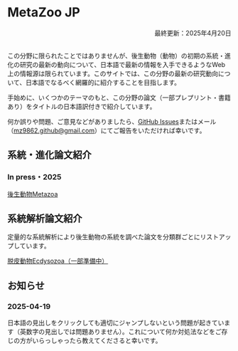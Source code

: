 <h1 id="metazoo_jp">MetaZoo JP</h1>
<div style="text-align: right;">最終更新：2025年4月20日</div><br>

この分野に限られたことではありませんが、後生動物（動物）の初期の系統・進化の研究の最新の動向について、日本語で最新の情報を入手できるようなWeb上の情報源は限られています。このサイトでは、この分野の最新の研究動向について、日本語でなるべく網羅的に紹介することを目指します。

手始めに、いくつかのテーマのもと、この分野の論文（一部プレプリント・書籍あり）をタイトルの日本語訳付きで紹介しています。

何か誤りや問題、ご意見などがありましたら、[GitHub Issues](https://github.com/MZ9862/metazoo-jp/issues)またはメール（[mz9862.github@gmail.com](mz9862.github@gmail.com)）にてご報告をいただければ幸いです。

<h2 id="phyevo_papers">系統・進化論文紹介</h2>
<h3 id="phyevo_papers_in_press_2025">In press・2025</h3>

[後生動物Metazoa](papers/papers2025metazoa.md)

<h2 id="phyloanalyses_papers">系統解析論文紹介</h2>

定量的な系統解析により後生動物の系統を調べた論文を分類群ごとにリストアップしています。

[脱皮動物Ecdysozoa（一部準備中）](phylogeneticanalyses/ecdysozoa.md)

## お知らせ
### 2025-04-19
日本語の見出しをクリックしても適切にジャンプしないという問題が起きています（英数字の見出しでは問題ありません）。これについて何か対処法などをご存じの方がいらっしゃったら教えてくださると幸いです。
